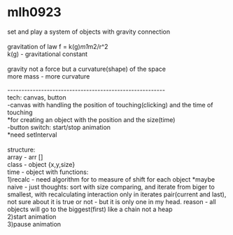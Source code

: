 # mlh0923<br>
set and play a system of objects with gravity connection<br>
<br>
gravitation of law f = k(g)*m1*m2/r^2<br>
k(g) - gravitational constant<br>
<br>
gravity not a force but a curvature(shape) of the space<br>
more mass - more curvature<br>

--------------------------------------------------------<br>
tech: canvas, button<br>
-canvas with handling the position of touching(clicking) and the time of touching<br>
*for creating an object with the position and the size(time)<br>
-button switch: start/stop animation<br>
*need setInterval<br>
<br>
structure:<br>
array - arr []<br>
class - object {x,y,size}<br>
time  - object with functions:<br>
1)recalc - need algorithm for to measure of shift for each object
*maybe naive - just thoughts: sort with size comparing, and iterate from biger to smallest, with recalculating interaction only in iterates pair(current and last), not sure about it is true or not - but it is only one in my head. reason - all objects will go to the biggest(first) like a chain not a heap<br>
2)start animation<br>
3)pause animation<br>